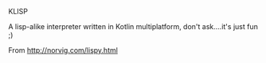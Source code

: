 KLISP

A lisp-alike interpreter written in Kotlin multiplatform,
don't ask....it's just fun ;)

From http://norvig.com/lispy.html
